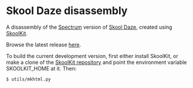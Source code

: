 Skool Daze disassembly
======================

A disassembly of the [Spectrum](http://en.wikipedia.org/wiki/ZX_Spectrum)
version of [Skool Daze](http://en.wikipedia.org/wiki/Skool_Daze), created
using [SkoolKit](http://skoolkit.ca/).

Browse the latest release [here](http://skoolkid.github.io/skooldaze/).

To build the current development version, first either install SkoolKit, or
make a clone of the [SkoolKit repository](https://github.com/skoolkid/skoolkit)
and point the environment variable SKOOLKIT_HOME at it. Then:

    $ utils/mkhtml.py
